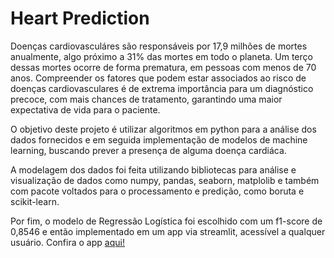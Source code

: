 # Heart Prediction

Doenças cardiovasculáres são responsáveis por 17,9 milhões de mortes anualmente, algo próximo a 31% das mortes em todo o planeta. Um terço dessas mortes ocorre de forma prematura, em pessoas com menos de 70 anos. Compreender os fatores que podem estar associados ao risco de doenças cardiovasculares é de extrema importância para um diagnóstico precoce, com mais chances de tratamento, garantindo uma maior expectativa de vida para o paciente.

O objetivo deste projeto é utilizar algoritmos em python para a análise dos dados fornecidos e em seguida implementação de modelos de machine learning, buscando prever a presença de alguma doença cardiáca.

A modelagem dos dados foi feita utilizando bibliotecas para análise e visualização de dados como numpy, pandas, seaborn, matplolib e também com pacote voltados para o processamento e predição, como boruta e scikit-learn.

Por fim, o modelo de Regressão Logística foi escolhido com um f1-score de 0,8546 e então implementado em um app via streamlit, acessível a qualquer usuário. Confira o app [aqui!](https://igoramorais-heart-prediction-app-fh7voh.streamlit.app)
